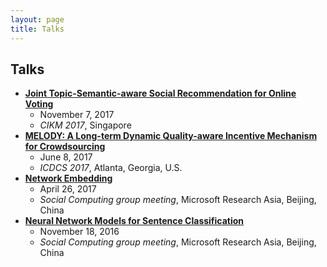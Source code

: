 ```yaml
---
layout: page
title: Talks
---
```


## Talks
- **[Joint Topic-Semantic-aware Social Recommendation for Online Voting](https://hwwang55.github.io/files/2017-CIKM-JTSMF-slides.pdf)**
  * November 7, 2017
  * *CIKM 2017*, Singapore
- **[MELODY: A Long-term Dynamic Quality-aware Incentive Mechanism for Crowdsourcing](https://hwwang55.github.io/files/2017-ICDCS-MELODY-slides.pdf)**
  * June 8, 2017
  * *ICDCS 2017*, Atlanta, Georgia, U.S.
- **[Network Embedding](https://hwwang55.github.io/files/2017-talks-NE-slides.pdf)**
  * April 26, 2017
  * *Social Computing group meeting*, Microsoft Research Asia, Beijing, China
- **[Neural Network Models for Sentence Classification](https://hwwang55.github.io/files/2016-talks-sentence-classification-slides.pdf)**
  * November 18, 2016
  * *Social Computing group meeting*, Microsoft Research Asia, Beijing, China
